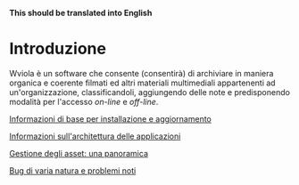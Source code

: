 **This should be translated into English**

# Introduzione #

Wviola è un software che consente (consentirà) di archiviare in maniera organica e coerente filmati ed altri materiali multimediali appartenenti ad un'organizzazione, classificandoli, aggiungendo delle note e predisponendo modalità per l'accesso _on-line_ e _off-line_.

[Informazioni di base per installazione e aggiornamento](Installazione.md)

[Informazioni sull'architettura delle applicazioni](Architettura.md)

[Gestione degli asset: una panoramica](Asset.md)

[Bug di varia natura e problemi noti](Bug.md)

